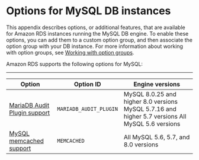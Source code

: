# Options for MySQL DB instances<a name="Appendix.MySQL.Options"></a>

This appendix describes options, or additional features, that are available for Amazon RDS instances running the MySQL DB engine\. To enable these options, you can add them to a custom option group, and then associate the option group with your DB instance\. For more information about working with option groups, see [Working with option groups](USER_WorkingWithOptionGroups.md)\. 

Amazon RDS supports the following options for MySQL: 


****  

| Option | Option ID | Engine versions | 
| --- | --- | --- | 
|  [MariaDB Audit Plugin support](Appendix.MySQL.Options.AuditPlugin.md)  |  `MARIADB_AUDIT_PLUGIN`  |  MySQL 8\.0\.25 and higher 8\.0 versions MySQL 5\.7\.16 and higher 5\.7 versions All MySQL 5\.6 versions  | 
|  [MySQL memcached support](Appendix.MySQL.Options.memcached.md)  |  `MEMCACHED`  |  All MySQL 5\.6, 5\.7, and 8\.0 versions  | 